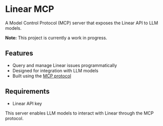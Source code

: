 # Linear MCP

A Model Control Protocol (MCP) server that exposes the Linear API to LLM models.

**Note:** This project is currently a work in progress.

## Features

- Query and manage Linear issues programmatically
- Designed for integration with LLM models
- Built using the [MCP protocol](https://github.com/metoro-io/mcp-golang)

## Requirements

- Linear API key

This server enables LLM models to interact with Linear through the MCP protocol.